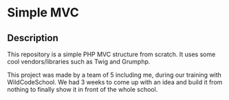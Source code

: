 # Simple MVC

## Description

This repository is a simple PHP MVC structure from scratch.
It uses some cool vendors/libraries such as Twig and Grumphp.

This project was made by a team of 5 including me, during our training with WildCodeSchool.
We had 3 weeks to come up with an idea and build it from nothing to finally show it in front of the whole school.
